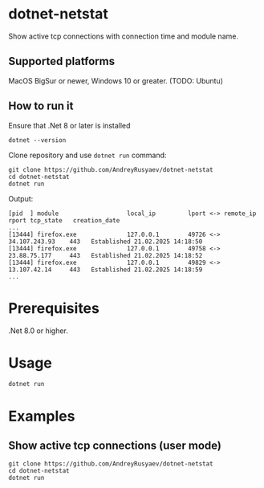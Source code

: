 # dotnet-netstat

Show active tcp connections with connection time and module name.

## Supported platforms
MacOS BigSur or newer, Windows 10 or greater. (TODO: Ubuntu)

## How to run it

Ensure that .Net 8 or later is installed
```
dotnet --version
```

Clone repository and use `dotnet run` command:
``` shell
git clone https://github.com/AndreyRusyaev/dotnet-netstat
cd dotnet-netstat
dotnet run
```

Output:
```shell
[pid  ] module                   local_ip         lport <-> remote_ip        rport tcp_state   creation_date
...
[13444] firefox.exe              127.0.0.1        49726 <-> 34.107.243.93    443   Established 21.02.2025 14:18:50
[13444] firefox.exe              127.0.0.1        49758 <-> 23.88.75.177     443   Established 21.02.2025 14:18:52
[13444] firefox.exe              127.0.0.1        49829 <-> 13.107.42.14     443   Established 21.02.2025 14:18:59
...
```

# Prerequisites
.Net 8.0 or higher.

# Usage

```
dotnet run
```

# Examples

## Show active tcp connections (user mode)
``` shell
git clone https://github.com/AndreyRusyaev/dotnet-netstat
cd dotnet-netstat
dotnet run
```
